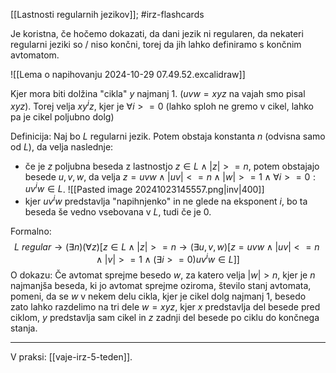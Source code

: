 [[Lastnosti regularnih jezikov]]; #irz-flashcards 

Je koristna, če hočemo dokazati, da dani jezik ni regularen, da nekateri regularni jeziki so / niso končni, torej da jih lahko definiramo s končnim avtomatom.

![[Lema o napihovanju 2024-10-29 07.49.52.excalidraw]]

Kjer mora biti dolžina "cikla" $y$ najmanj 1. ($uvw = xyz$ na vajah smo pisal $xyz$). Torej velja $xy^{i}z$, kjer je $\forall i >= 0$ (lahko sploh ne gremo v cikel, lahko pa je cikel poljubno dolg)

Definicija:
Naj bo $L$ regularni jezik. Potem obstaja konstanta $n$ (odvisna samo od $L$), da velja naslednje:
- če je $z$ poljubna beseda z lastnostjo $z \in L \land |z| >= n$, potem obstajajo besede $u, v, w$, da velja $z = uvw \land |uv| <= n \land |w| >= 1 \land \forall i >= 0: uv^{i}w \in L$. ![[Pasted image 20241023145557.png|inv|400]]
- kjer $uv^{i}w$ predstavlja "napihnjenko" in ne glede na eksponent $i$, bo ta beseda še vedno vsebovana v $L$, tudi če je $0$.

Formalno: $$L \ regular \rightarrow (\exists n)(\forall z)[z\in L \land|z| >= n \rightarrow (\exists u,v,w)[z = uvw \land|uv|<=n \land |v| >= 1 \land(\exists i >= 0)uv^{i}w \in L]]$$
O dokazu:
Če avtomat sprejme besedo $w$, za katero velja $|w| > n$, kjer je $n$ najmanjša beseda, ki jo avtomat sprejme oziroma, število stanj avtomata, pomeni, da se $w$ v nekem delu cikla, kjer je cikel dolg najmanj $1$, besedo zato lahko razdelimo na tri dele $w = xyz$, kjer $x$ predstavlja del besede pred ciklom, $y$ predstavlja sam cikel in $z$ zadnji del besede po ciklu do končnega stanja.

---

V praksi: [[vaje-irz-5-teden]].

